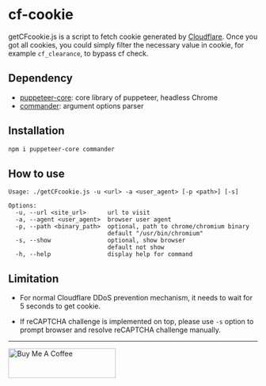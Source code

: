 cf-cookie
=========

getCFcookie.js is a script to fetch cookie generated by [Cloudflare](https://www.cloudflare.com/ddos/). Once you got all cookies, you could simply filter the necessary value in cookie, for example `cf_clearance`, to bypass cf check.

## Dependency

- [puppeteer-core](https://github.com/puppeteer/puppeteer/): core library of puppeteer, headless Chrome
- [commander](https://github.com/tj/commander.js): argument options parser

## Installation

```bash
npm i puppeteer-core commander
```

## How to use

```
Usage: ./getCFcookie.js -u <url> -a <user_agent> [-p <path>] [-s]

Options:
  -u, --url <site_url>      url to visit
  -a, --agent <user_agent>  browser user agent
  -p, --path <binary_path>  optional, path to chrome/chromium binary
                            default "/usr/bin/chromium"
  -s, --show                optional, show browser
                            default not show
  -h, --help                display help for command
```

## Limitation

- For normal Cloudflare DDoS prevention mechanism, it needs to wait for 5 seconds to get cookie.

- If reCAPTCHA challenge is implemented on top, please use `-s` option to prompt browser and resolve reCAPTCHA challenge manually.

---

<a href="https://www.buymeacoffee.com/kevcui" target="_blank"><img src="https://cdn.buymeacoffee.com/buttons/v2/default-orange.png" alt="Buy Me A Coffee" height="60px" width="217px"></a>
